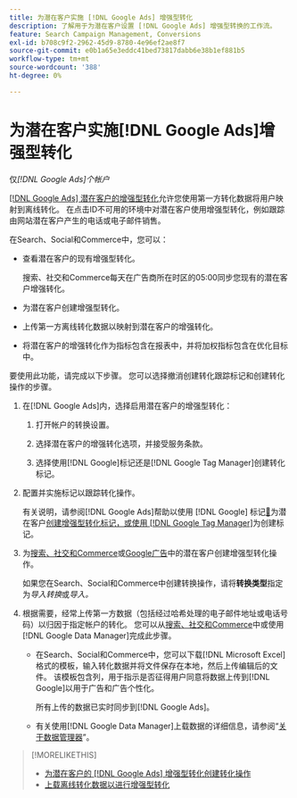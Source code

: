 ```yaml
---
title: 为潜在客户实施 [!DNL Google Ads] 增强型转化
description: 了解用于为潜在客户设置 [!DNL Google Ads] 增强型转换的工作流。
feature: Search Campaign Management, Conversions
exl-id: b708c9f2-2962-45d9-8780-4e96ef2ae8f7
source-git-commit: e0b1a65e3eddc41bed73817dabb6e38b1ef881b5
workflow-type: tm+mt
source-wordcount: '388'
ht-degree: 0%

---
```


# 为潜在客户实施[!DNL Google Ads]增强型转化

仅&#x200B;*[!DNL Google Ads]个帐户*

[[!DNL Google Ads] 潜在客户的增强型转化](https://support.google.com/google-ads/answer/9888656)允许您使用第一方转化数据将用户映射到离线转化。 在点击ID不可用的环境中对潜在客户使用增强型转化，例如跟踪由网站潜在客户产生的电话或电子邮件销售。

在Search、Social和Commerce中，您可以：

* 查看潜在客户的现有增强型转化。

  搜索、社交和Commerce每天在广告商所在时区的05:00同步您现有的潜在客户增强转化。

* 为潜在客户创建增强型转化。

* 上传第一方离线转化数据以映射到潜在客户的增强转化。

* 将潜在客户的增强转化作为指标包含在报表中，并将加权指标包含在优化目标中。

要使用此功能，请完成以下步骤。 您可以选择撤消创建转化跟踪标记和创建转化操作的步骤。

1. 在[!DNL Google Ads]内，选择启用潜在客户的增强型转化：

   1. 打开帐户的转换设置。

   1. 选择潜在客户的增强转化选项，并接受服务条款。

   1. 选择使用[!DNL Google]标记还是[!DNL Google Tag Manager]创建转化标记。

1. 配置并实施标记以跟踪转化操作。

   有关说明，请参阅[!DNL Google Ads]帮助以使用 [!DNL Google] 标记[&#128279;](https://support.google.com/google-ads/answer/11021502)为潜在客户[创建增强型转化标记，或使用 [!DNL Google Tag Manager]](https://support.google.com/google-ads/answer/11347292)为创建标记。

1. 为[搜索、社交和Commerce](/help/search-social-commerce/admin/conversion-metrics/conversion-action-google.md)或[Google广告](https://support.google.com/google-ads/answer/12216226)中的潜在客户创建增强型转化操作。

   如果您在Search、Social和Commerce中创建转换操作，请将&#x200B;**转换类型**&#x200B;指定为&#x200B;*导入转换*&#x200B;或&#x200B;*导入。*

1. 根据需要，经常上传第一方数据（包括经过哈希处理的电子邮件地址或电话号码）以归因于指定帐户的转化。 您可以从[搜索、社交和Commerce](/help/search-social-commerce/admin/conversion-metrics/upload-data-offline-conversions.md)中或使用[!DNL Google Data Manager]完成此步骤。

   * 在Search、Social和Commerce中，您可以下载[!DNL Microsoft Excel]格式的模板，输入转化数据并将文件保存在本地，然后上传编辑后的文件。 该模板包含列，用于指示是否征得用户同意将数据上传到[!DNL Google]以用于广告和广告个性化。

     所有上传的数据已实时同步到[!DNL Google Ads]。

   * 有关使用[!DNL Google Data Manager]上载数据的详细信息，请参阅“[关于数据管理器](https://support.google.com/google-ads/answer/14639041)”。

>[!MORELIKETHIS]
>
>* [为潜在客户的 [!DNL Google Ads] 增强型转化创建转化操作](/help/search-social-commerce/admin/conversion-metrics/conversion-action-google.md)
>* [上载离线转化数据以进行增强型转化](/help/search-social-commerce/admin/conversion-metrics/upload-data-offline-conversions.md)
